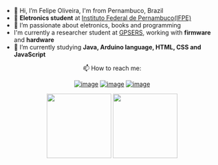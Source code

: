 
- 👋 Hi, I’m Felipe Oliveira, I'm from Pernambuco, Brazil
- 🌟 **Eletronics student** at [Instituto Federal de Pernambuco(IFPE)](https://ifpe.edu.br/)
- 👀 I’m passionate about eletronics, books and programming
- I'm currently a researcher student at [GPSERS](hhtps://github.com/gpsers-dexter), working with **firmware** and **hardware**
- 🌱 I’m currently studying **Java, Arduino language, HTML, CSS and JavaScript**

<div align = "center">

📫 How to reach me:
  
</div>

<div align="center">
  
[![image](https://img.shields.io/badge/LinkedIn-4D22F0?style=for-the-badge&logo=linkedin&logoColor=white)](https://www.linkedin.com/in/felipe-santana-de-oliveira-4251a8230/)
[![image](https://img.shields.io/badge/Instagram-4D22F0?style=for-the-badge&logo=instagram&logoColor=white)](https://www.instagram.com/feelps1_/)
[![image](https://img.shields.io/badge/Gmail-4D22F0?style=for-the-badge&logo=gmail&logoColor=white)](mailto:felipesansoliv01@gmail.com)
  
</div>
  
<p align= "center">
  <img height= "150" src="https://github-readme-stats.vercel.app/api?username=feelps-1&theme=react&show_icons=true&include_all_commits=true" />
  <img height= "150" src="https://github-readme-stats.vercel.app/api/top-langs/?username=feelps-1&theme=react&layout=compact" />
</p>


